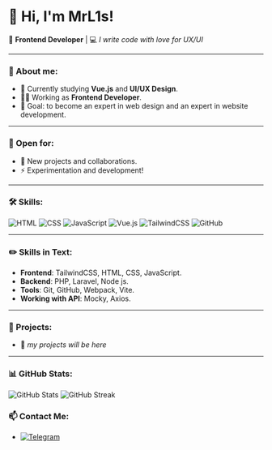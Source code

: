# 👋 Hi, I'm MrL1s!

🎨 **Frontend Developer** | 💻 *I write code with love for UX/UI*

---

### 🚀 About me:
- 🌱 Currently studying **Vue.js** and **UI/UX Design**.
- 🧑‍💻 Working as **Frontend Developer**.
- 🎯 Goal: to become an expert in web design and an expert in website development.

---

### 💼 Open for:
- 📢 New projects and collaborations.
- ⚡ Experimentation and development!

---

### 🛠️ Skills:
<div>
  <img src="https://img.shields.io/badge/HTML-E34F26?style=flat-square&logo=html5&logoColor=white" alt="HTML">
  <img src="https://img.shields.io/badge/CSS-1572B6?style=flat-square&logo=css3&logoColor=white" alt="CSS">
  <img src="https://img.shields.io/badge/JavaScript-F7DF1E?style=flat-square&logo=javascript&logoColor=black" alt="JavaScript">
  <img src="https://img.shields.io/badge/Vue.js-4FC08D?style=flat-square&logo=vue.js&logoColor=white" alt="Vue.js">
  <img src="https://img.shields.io/badge/TailwindCSS-38B2AC?style=flat-square&logo=tailwind-css&logoColor=white" alt="TailwindCSS">
  <img src="https://img.shields.io/badge/GitHub-181717?style=flat-square&logo=github&logoColor=white" alt="GitHub">

</div>

---

### ✏️ Skills in Text:
- **Frontend**: TailwindCSS, HTML, CSS, JavaScript.
- **Backend**: PHP, Laravel, Node js.
- **Tools**: Git, GitHub, Webpack, Vite.
- **Working with API**: Mocky, Axios.

---

### 🔗 Projects:
- 📘 *my projects will be here*


---

### 📊 GitHub Stats:
<div>
  <img src="https://github-readme-stats.vercel.app/api?username=MrL1s&show_icons=true&theme=radical" alt="GitHub Stats">
  <img src="https://github-readme-streak-stats.herokuapp.com/?user=MrL1s&theme=radical" alt="GitHub Streak">
</div>


### 📫 Contact Me:
- [![Telegram](https://img.shields.io/badge/Telegram-2CA5E0?style=flat-square&logo=telegram&logoColor=white)](https://t.me/Egor_L1s)

